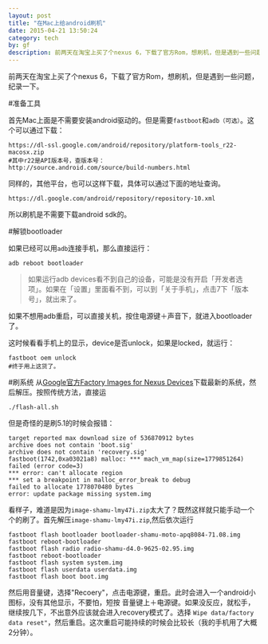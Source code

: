 ```yaml
---
layout: post
title: "在Mac上给android刷机"
date: 2015-04-21 13:50:24
category: tech
by: gf
description: 前两天在淘宝上买了个nexus 6，下载了官方Rom，想刷机，但是遇到一些问题，纪录一下。
---
```

前两天在淘宝上买了个nexus 6，下载了官方Rom，想刷机，但是遇到一些问题，纪录一下。

#准备工具

首先Mac上面是不需要安装android驱动的。但是需要`fastboot`和`adb（可选）`。这个可以通过下载：

	https://dl-ssl.google.com/android/repository/platform-tools_r22-macosx.zip
	#其中r22是API版本号，查版本号：
	http://source.android.com/source/build-numbers.html

同样的，其他平台，也可以这样下载，具体可以通过下面的地址查询。

	https://dl.google.com/android/repository/repository-10.xml

所以刷机是不需要下载android sdk的。

#解锁bootloader

如果已经可以用`adb`连接手机，那么直接运行：
	
	adb reboot bootloader

> 如果运行adb devices看不到自己的设备，可能是没有开启「开发者选项」。如果在「设置」里面看不到，可以到「关于手机」，点击7下「版本号」，就出来了。

如果不想用adb重启，可以直接关机，按住电源键＋声音下，就进入bootloader了。

这时候看看手机上的显示，device是否unlock，如果是locked，就运行：

	fastboot oem unlock
	#终于用上这货了。

#刷系统
从[Google官方Factory Images for Nexus Devices](https://developers.google.com/android/nexus/images)下载最新的系统，然后解压。按照传统方法，直接运

	./flash-all.sh

但是奇怪的是刷5.1的时候会报错：

	target reported max download size of 536870912 bytes
	archive does not contain 'boot.sig'
	archive does not contain 'recovery.sig'
	fastboot(1742,0xa03021a8) malloc: *** mach_vm_map(size=1779851264) failed (error code=3)
	*** error: can't allocate region
	*** set a breakpoint in malloc_error_break to debug
	failed to allocate 1778070480 bytes
	error: update package missing system.img

看样子，难道是因为`image-shamu-lmy47i.zip`太大了？既然这样就只能手动一个个的刷了。首先解压`image-shamu-lmy47i.zip`,然后依次运行

	fastboot flash bootloader bootloader-shamu-moto-apq8084-71.08.img
	fastboot reboot-bootloader
	fastboot flash radio radio-shamu-d4.0-9625-02.95.img
	fastboot reboot-bootloader
	fastboot flash system system.img
	fastboot flash userdata userdata.img 
	fastboot flash boot boot.img

然后用音量键，选择"Recoery"，点击电源键，重启。此时会进入一个android小图标，没有其他显示，不要怕，短按 音量键上＋电源键。如果没反应，就松手，继续按几下，不出意外应该就会进入recovery模式了。选择
`Wipe data/factory data reset"`，然后重启。这次重启可能持续的时候会比较长（我的手机用了大概2分钟）。